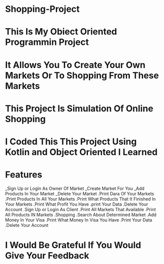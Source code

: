 # Shopping-Project
# This Is My Obiect Oriented Programmin Project
# It Allows You To Create Your Own Markets Or To Shopping From These Markets
# This Project Is Simulation Of Online Shopping
# I Coded This This Project Using Kotlin and Object Oriented I Learned
# Features
_Sign Up or Login As Owner Of Market
_Create Market For You
_Add Products In Your Market
_Delete Your Market
.Print Dara Of Your Markets
.Print Products In All Your Markets
.Print What Products That It Finished In Your Markets
.Print What Profit You Have
.print Your Data
.Delete Your Account
.Sign Up or Login As Client
.Print All Markets That Available
.Print All Products IN Markets
.Shopping
.Search About Determined Market
.Add Money In Your Visa
.Print What Money In Visa You Have
.Print Your Data
.Delete Your Account
# I Would Be Grateful If You Would Give Your Feedback
